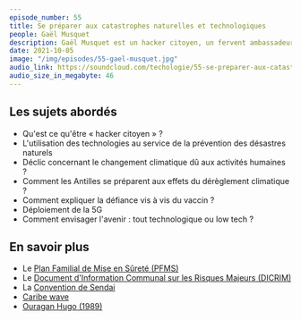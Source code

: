 ```yaml
---
episode_number: 55
title: Se préparer aux catastrophes naturelles et technologiques
people: Gaël Musquet
description: Gaël Musquet est un hacker citoyen, un fervent ambassadeur des logiciels libres et open source notamment OpenStreetMap. Il met les technologies au service de la prévention des risques naturels et pour une meilleure résilience face aux chocs.
date: 2021-10-05
image: "/img/episodes/55-gael-musquet.jpg"
audio_link: https://soundcloud.com/techologie/55-se-preparer-aux-catastrophes-naturelles-et-technologiques-avec-gael-musquet
audio_size_in_megabyte: 46
---
```


## Les sujets abordés

* Qu'est ce qu'être « hacker citoyen » ?
* L'utilisation des technologies au service de la prévention des désastres naturels
* Déclic concernant le changement climatique dû aux activités humaines ?
* Comment les Antilles se préparent aux effets du dérèglement climatique ?
* Comment expliquer la défiance vis à vis du vaccin ?
* Déploiement de la 5G
* Comment envisager l'avenir : tout technologique ou low tech ?

## En savoir plus

* Le [Plan Familial de Mise en Sûreté (PFMS)](https://www.risques-majeurs.info/fiche/plaquette-je-me-prot-ge-en-famille-le-plan-familial-de-mise-en-s-ret-pfms)
* Le [Document d'Information Communal sur les Risques Majeurs (DICRIM)](https://www.risques-inondations.fr/les-dicrim)
* La [Convention de Sendai](https://www.un.org/press/fr/2015/iha1361.doc.htm)
* [Caribe wave](https://www.tsunamizone.org/francais/caribewave/)
* [Ouragan Hugo (1989)](https://la1ere.francetvinfo.fr/guadeloupe/il-y-29-ans-cyclone-hugo-ravageait-guadeloupe-628244.html)
